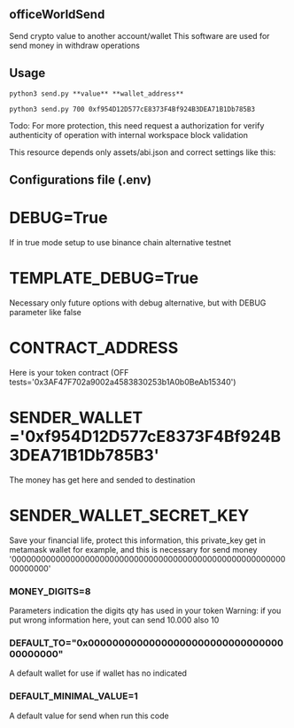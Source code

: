 ## officeWorldSend

Send crypto value to another account/wallet
This software are used for send money in withdraw operations

## Usage
    python3 send.py **value** **wallet_address**

    python3 send.py 700 0xf954D12D577cE8373F4Bf924B3DEA71B1Db785B3

Todo: For more protection, this need request a authorization for verify authenticity of operation with internal workspace block validation

This resource depends only assets/abi.json and correct settings like this:

## Configurations file (.env)

# DEBUG=True
If in true mode setup to use binance chain alternative testnet

# TEMPLATE_DEBUG=True
Necessary only future options with debug alternative, but with DEBUG parameter like false

# CONTRACT_ADDRESS
Here is your token contract (OFF tests='0x3AF47F702a9002a4583830253b1A0b0BeAb15340')

# SENDER_WALLET ='0xf954D12D577cE8373F4Bf924B3DEA71B1Db785B3'
The money has get here and sended to destination

# SENDER_WALLET_SECRET_KEY
Save your financial life, protect this information, this private_key
get in metamask wallet for example, and this is necessary for send money
'0000000000000000000000000000000000000000000000000000000000000000'

### MONEY_DIGITS=8
Parameters indication the digits qty has used in your token
Warning: if you put wrong information here, yout can send 10.000 also 10

### DEFAULT_TO="0x0000000000000000000000000000000000000000"
A default wallet for use if wallet has no indicated

### DEFAULT_MINIMAL_VALUE=1
A default value for send when run this code


